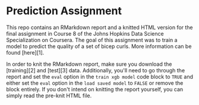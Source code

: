 # Prediction Assignment

This repo contains an RMarkdown report and a knitted HTML version for the final assignment
in Course 8 of the Johns Hopkins Data Science Specialization on Coursera. The goal of this
assignment was to train a model to predict the quality of a set of bicep curls. More
information can be found [here][1].

In order to knit the RMarkdown report, make sure you download the [training][2] and
[test][3] data. Additionally, you'll need to go through the report and set the `eval`
option in the `train xgb model` code block to `TRUE` and either set the `eval` option in
the `load saved model` to `FALSE` or remove the block entirely. If you don't intend on
knitting the report yourself, you can simply read the pre-knit HTML file.
